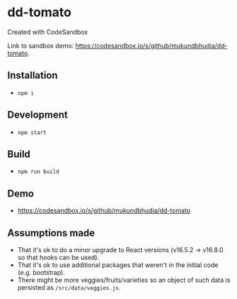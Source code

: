 # dd-tomato
Created with CodeSandbox

Link to sandbox demo: https://codesandbox.io/s/github/mukundbhudia/dd-tomato.

## Installation
* `npm i`

## Development
* `npm start`

## Build
* `npm run build`

## Demo
* https://codesandbox.io/s/github/mukundbhudia/dd-tomato

## Assumptions made
* That it's ok to do a minor upgrade to React versions (v16.5.2 -> v16.8.0 so that hooks can be used).
* That it's ok to use additional packages that weren't in the initial code (e.g. bootstrap).
* There might be more veggies/fruits/varieties so an object of such data is persisted as `/src/data/veggies.js`.